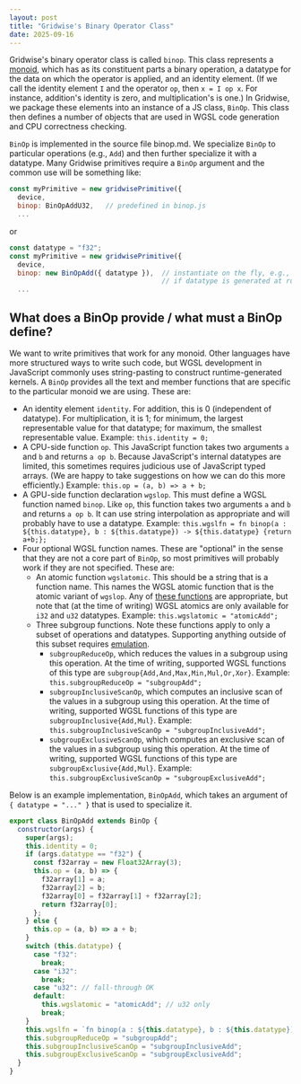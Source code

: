 ```yaml
---
layout: post
title: "Gridwise's Binary Operator Class"
date: 2025-09-16
---
```


Gridwise's binary operator class is called `binop`. This class represents a [monoid](https://en.wikipedia.org/wiki/Monoid), which has as its constituent parts a binary operation, a datatype for the data on which the operator is applied, and an identity element. (If we call the identity element `I` and the operator `op`, then `x = I op x`. For instance, addition's identity is zero, and multiplication's is one.) In Gridwise, we package these elements into an instance of a JS class, `BinOp`. This class then defines a number of objects that are used in WGSL code generation and CPU correctness checking.

`BinOp` is implemented in the source file binop.md. We specialize `BinOp` to particular operations (e.g., `Add`) and then further specialize it with a datatype. Many Gridwise primitives require a `BinOp` argument and the common use will be something like:

```js
const myPrimitive = new gridwisePrimitive({
  device,
  binop: BinOpAddU32,   // predefined in binop.js
  ...
```

or

```js
const datatype = "f32";
const myPrimitive = new gridwisePrimitive({
  device,
  binop: new BinOpAdd({ datatype }),  // instantiate on the fly, e.g.,
                                      // if datatype is generated at runtime
  ...
```

## What does a BinOp provide / what must a BinOp define?

We want to write primitives that work for any monoid. Other languages have more structured ways to write such code, but WGSL development in JavaScript commonly uses string-pasting to construct runtime-generated kernels. A `BinOp` provides all the text and member functions that are specific to the particular monoid we are using. These are:

- An identity element `identity`. For addition, this is 0 (independent of datatype). For multiplication, it is 1; for minimum, the largest representable value for that datatype; for maximum, the smallest representable value. Example: `this.identity = 0;`
- A CPU-side function `op`. This JavaScript function takes two arguments `a` and `b` and returns `a op b`. Because JavaScript's internal datatypes are limited, this sometimes requires judicious use of JavaScript typed arrays. (We are happy to take suggestions on how we can do this more efficiently.) Example: `this.op = (a, b) => a + b;`
- A GPU-side function declaration `wgslop`. This must define a WGSL function named `binop`. Like `op`, this function takes two arguments `a` and `b` and returns `a op b`. It can use string interpolation as appropriate and will probably have to use a datatype. Example: `this.wgslfn = fn binop(a : ${this.datatype}, b : ${this.datatype}) -> ${this.datatype} {return a+b;};`
- Four optional WGSL function names. These are "optional" in the sense that they are not a core part of `BinOp`, so most primitives will probably work if they are not specified. These are:
  - An atomic function `wgslatomic`. This should be a string that is a function name. This names the WGSL atomic function that is the atomic variant of `wgslop`. Any of [these functions](https://www.w3.org/TR/WGSL/#atomic-rmw) are appropriate, but note that (at the time of writing) WGSL atomics are only available for `i32` and `u32` datatypes. Example: `this.wgslatomic = "atomicAdd";`
  - Three subgroup functions. Note these functions apply to only a subset of operations and datatypes. Supporting anything outside of this subset requires [emulation](subgroup-strategy.html).
    - `subgroupReduceOp`, which reduces the values in a subgroup using this operation. At the time of writing, supported WGSL functions of this type are `subgroup{Add,And,Max,Min,Mul,Or,Xor}`. Example: `this.subgroupReduceOp = "subgroupAdd";`
    - `subgroupInclusiveScanOp`, which computes an inclusive scan of the values in a subgroup using this operation. At the time of writing, supported WGSL functions of this type are `subgroupInclusive{Add,Mul}`. Example: `this.subgroupInclusiveScanOp = "subgroupInclusiveAdd";`
    - `subgroupExclusiveScanOp`, which computes an exclusive scan of the values in a subgroup using this operation. At the time of writing, supported WGSL functions of this type are `subgroupExclusive{Add,Mul}`. Example: `this.subgroupExclusiveScanOp = "subgroupExclusiveAdd";`


Below is an example implementation, `BinOpAdd`, which takes an argument of `{ datatype = "..." }` that is used to specialize it.

```js
export class BinOpAdd extends BinOp {
  constructor(args) {
    super(args);
    this.identity = 0;
    if (args.datatype == "f32") {
      const f32array = new Float32Array(3);
      this.op = (a, b) => {
        f32array[1] = a;
        f32array[2] = b;
        f32array[0] = f32array[1] + f32array[2];
        return f32array[0];
      };
    } else {
      this.op = (a, b) => a + b;
    }
    switch (this.datatype) {
      case "f32":
        break;
      case "i32":
        break;
      case "u32": // fall-through OK
      default:
        this.wgslatomic = "atomicAdd"; // u32 only
        break;
    }
    this.wgslfn = `fn binop(a : ${this.datatype}, b : ${this.datatype}) -> ${this.datatype} {return a+b;}`;
    this.subgroupReduceOp = "subgroupAdd";
    this.subgroupInclusiveScanOp = "subgroupInclusiveAdd";
    this.subgroupExclusiveScanOp = "subgroupExclusiveAdd";
  }
}
```

